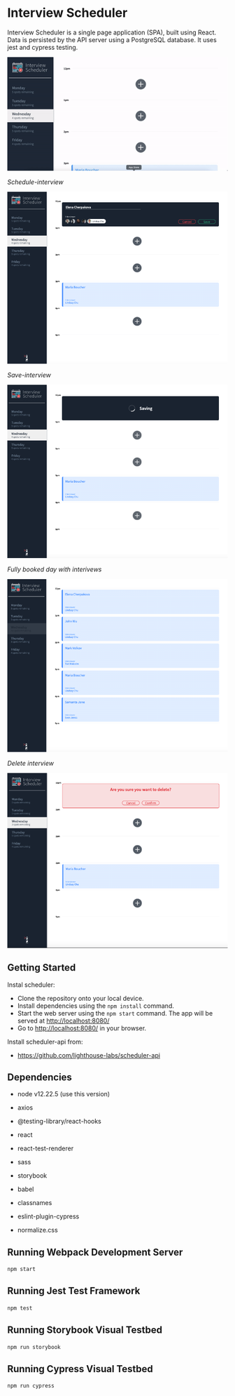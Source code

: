 # Interview Scheduler

Interview Scheduler is a single page application (SPA), built using React.
Data is persisted by the API server using a PostgreSQL database. It uses jest and cypress testing.

!['Front-end"](src/docs/scheduler.gif)

*Schedule-interview*

!['scheduling-appointment'](src/docs/scheduling-appointment.png)

*Save-interview*

!['save-appointment'](src/docs/save-appointment.png)

*Fully booked day with interivews*

!['fully booked day'](src/docs/booked-appointments.png)

*Delete interview*

!['delete-appointment'](src/docs/delete-appoitment.png)

## Getting Started

Instal scheduler:

- Clone the repository onto your local device.
- Install dependencies using the `npm install` command.
- Start the web server using the `npm start` command.
   The app will be served at <http://localhost:8080/>
- Go to <http://localhost:8080/> in your browser.

Install scheduler-api from:

- https://github.com/lighthouse-labs/scheduler-api

## Dependencies
- node v12.22.5 (use this version)
- axios
- @testing-library/react-hooks
- react
- react-test-renderer
- sass

- storybook
- babel
- classnames
- eslint-plugin-cypress
- normalize.css

## Running Webpack Development Server

```sh
npm start
```

## Running Jest Test Framework

```sh
npm test
```

## Running Storybook Visual Testbed

```sh
npm run storybook
```

## Running Cypress Visual Testbed

```sh
npm run cypress
```
